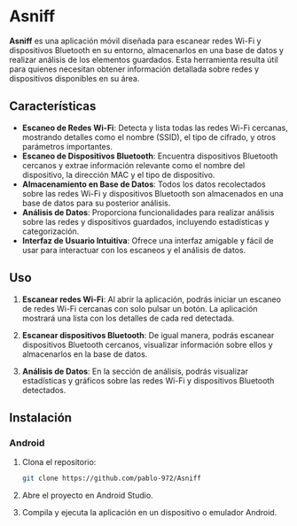 # Asniff

**Asniff** es una aplicación móvil diseñada para escanear redes Wi-Fi y dispositivos Bluetooth en su entorno, almacenarlos en una base de datos  y realizar análisis de los elementos guardados. Esta herramienta resulta útil para quienes necesitan obtener información detallada sobre redes y dispositivos disponibles en su área.

## Características

- **Escaneo de Redes Wi-Fi**: Detecta y lista todas las redes Wi-Fi cercanas, mostrando detalles como el nombre (SSID), el tipo de cifrado, y otros parámetros importantes.
- **Escaneo de Dispositivos Bluetooth**: Encuentra dispositivos Bluetooth cercanos y extrae información relevante como el nombre del dispositivo, la dirección MAC y el tipo de dispositivo.
- **Almacenamiento en Base de Datos**: Todos los datos recolectados sobre las redes Wi-Fi y dispositivos Bluetooth son almacenados en una base de datos para su posterior análisis.
- **Análisis de Datos**: Proporciona funcionalidades para realizar análisis sobre las redes y dispositivos guardados, incluyendo estadísticas y categorización.
- **Interfaz de Usuario Intuitiva**: Ofrece una interfaz amigable y fácil de usar para interactuar con los escaneos y el análisis de datos.

## Uso

1. **Escanear redes Wi-Fi**: Al abrir la aplicación, podrás iniciar un escaneo de redes Wi-Fi cercanas con solo pulsar un botón. La aplicación mostrará una lista con los detalles de cada red detectada.

2. **Escanear dispositivos Bluetooth**: De igual manera, podrás escanear dispositivos Bluetooth cercanos, visualizar información sobre ellos y almacenarlos en la base de datos.

3. **Análisis de Datos**: En la sección de análisis, podrás visualizar estadísticas y gráficos sobre las redes Wi-Fi y dispositivos Bluetooth detectados.


## Instalación

### Android

1. Clona el repositorio:

   ```bash
   git clone https://github.com/pablo-972/Asniff
   ```

2. Abre el proyecto en Android Studio.

3. Compila y ejecuta la aplicación en un dispositivo o emulador Android.


